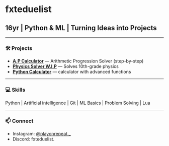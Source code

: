 # fxteduelist
## 16yr | Python & ML | Turning Ideas into Projects 

---

### 🛠 Projects
- **[A.P Calculator](https://github.com/fxteduelist/A.Pcalculator_FxteV1.PY)** — Arithmetic Progression Solver (step-by-step)
- **[Physics Solver W.I.P](W.I.P)** — Solves 10th-grade physics
- **[Python Calculator](https://github.com/fxteduelist/BasicCalculator_Fxte)** — calculator with advanced functions

---

### 💻 Skills
Python | Artificial intelligence | Git | ML Basics | Problem Solving | Lua

---

### 📫 Connect
- Instagram: [@playonrepeat._](https://instagram.com/playonrepeat._)
- Discord: fxteduelist.

